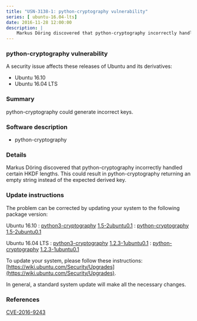 ```yaml
---
title: "USN-3138-1: python-cryptography vulnerability"
series: [ ubuntu-16.04-lts]
date: 2016-11-28 12:00:00
description: |
    Markus Döring discovered that python-cryptography incorrectly handled certain HKDF lengths. This could result in python-cryptography returning an empty string instead of the expected derived key. 
--- 
```

 
 


### python-cryptography vulnerability

A security issue affects these releases of Ubuntu and its derivatives:

* Ubuntu 16.10
* Ubuntu 16.04 LTS

### Summary

python-cryptography could generate incorrect keys. 

### Software description

* python-cryptography 

### Details

Markus Döring discovered that python-cryptography incorrectly handled certain HKDF lengths. This could result in python-cryptography returning an empty string instead of the expected derived key. 

### Update instructions

The problem can be corrected by updating your system to the following package version:

Ubuntu 16.10
 : [python3-cryptography](https://launchpad.net/ubuntu/+source/python-cryptography) <span> [1.5-2ubuntu0.1](https://launchpad.net/ubuntu/+source/python-cryptography/1.5-2ubuntu0.1) </span> 
 : [python-cryptography](https://launchpad.net/ubuntu/+source/python-cryptography) <span> [1.5-2ubuntu0.1](https://launchpad.net/ubuntu/+source/python-cryptography/1.5-2ubuntu0.1) </span> 

Ubuntu 16.04 LTS
 : [python3-cryptography](https://launchpad.net/ubuntu/+source/python-cryptography) <span> [1.2.3-1ubuntu0.1](https://launchpad.net/ubuntu/+source/python-cryptography/1.2.3-1ubuntu0.1) </span> 
 : [python-cryptography](https://launchpad.net/ubuntu/+source/python-cryptography) <span> [1.2.3-1ubuntu0.1](https://launchpad.net/ubuntu/+source/python-cryptography/1.2.3-1ubuntu0.1) </span> 

To update your system, please follow these instructions: [https://wiki.ubuntu.com/Security/Upgrades](https://wiki.ubuntu.com/Security/Upgrades).

In general, a standard system update will make all the necessary changes. 

### References

 
 [CVE-2016-9243](http://people.ubuntu.com/~ubuntu-security/cve/CVE-2016-9243)
 


